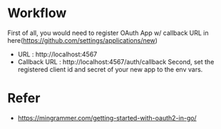 # Workflow
First of all, you would need to register OAuth App w/ callback URL in
here(https://github.com/settings/applications/new)
- URL : http://localhost:4567
- Callback URL : http://localhost:4567/auth/callback
Second, set the registered client id and secret of your new app to the env
vars.

# Refer
- https://mingrammer.com/getting-started-with-oauth2-in-go/
